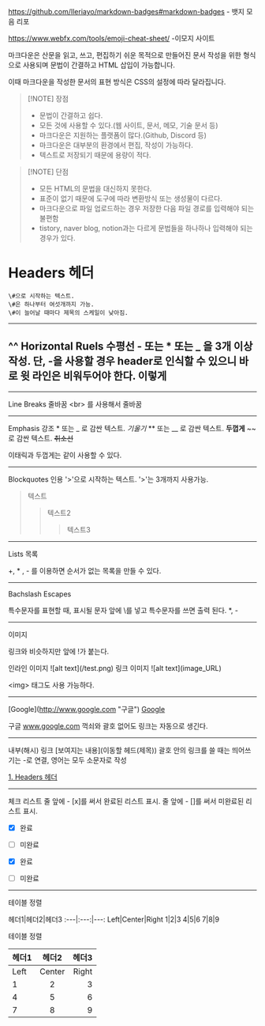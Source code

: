 https://github.com/Ileriayo/markdown-badges#markdown-badges - 뱃지 모음 리포

https://www.webfx.com/tools/emoji-cheat-sheet/ -이모지 사이트


마크다운은 산문을 읽고, 쓰고, 편집하기 쉬운 목적으로 만들어진 문서 작성을 위한 형식으로 사용되며 문법이 간결하고 HTML 삽입이 가능합니다.

이때 마크다운을 작성한 문서의 표현 방식은 CSS의 설정에 따라 달라집니다. 


> [!NOTE] 장점
> - 문법이 간결하고 쉽다.
> - 모든 것에 사용할 수 있다.(웹 사이트, 문서, 메모, 기술 문서 등)
> - 마크다운은 지원하는 플랫폼이 많다.(Github, Discord 등)
> - 마크다운은 대부분의 환경에서 편집, 작성이 가능하다.
> - 텍스트로 저장되기 때문에 용량이 적다.


> [!NOTE] 단점
> - 모든 HTML의 문법을 대신하지 못한다.
> - 표준이 없기 때문에 도구에 따라 변환방식 또는 생성물이 다르다.
> - 마크다운으로 파일 업로드하는 경우 저장한 다음 파일 경로를 입력해야 되는 불편함
> - tistory, naver blog, notion과는 다르게 문법들을 하나하나 입력해야 되는 경우가 있다.

# Headers 헤더
	\#으로 시작하는 텍스트.
	\#은 하나부터 여섯개까지 가능.
	\#이 늘어날 때마다 제목의 스케일이 낮아짐.

--------------------------
^^
Horizontal Ruels 수평선
	\- 또는 \* 또는 \_ 을 3개 이상 작성.
	단, -을 사용할 경우 header로 인식할 수 있으니 바로 윗 라인은 비워두어야 한다.
이렇게
-------------

------------------------
Line Breaks 줄바꿈
	\<br> 를 사용해서 줄바꿈

------------
Emphasis 강조
	* 또는 _ 로 감싼 텍스트. *기울기*
	** 또는 __ 로 감싼 텍스트. __두껍게__
	~~ 로 감싼 텍스트. ~~취소선~~

이태릭과 두껍게는 같이 사용할 수 있다.

-----------------
Blockquotes 인용
'>'으로 시작하는 텍스트.
'>'는 3개까지 사용가능.

> 텍스트
>>텍스트2
>>>텍스트3

----
Lists 목록

+, \* , - 를 이용하면 순서가 없는 목록을 만들 수 있다.

---------
Bachslash Escapes

특수문자를 표현할 때, 표시될 문자 앞에 \를 넣고 특수문자를 쓰면 출력 된다.
\*, \-

---
이미지

링크와 비슷하지만 앞에 !가 붙는다.

인라인 이미지 \!\[alt text]\(/test.png)
링크 이미지 \!\[alt text]\(image_URL)

\<img> 태그도 사용 가능하다.

------
\[Google]\(http://www.google.com "구글")
[Google](http://www.google.com "구글")

구글 www.google.com
꺽쇠와 괄호 없어도 링크는 자동으로 생긴다.

--------
내부(해시) 링크
\[보여지는 내용]\(이동할 헤드(제목))
괄호 안의 링크를 쓸 때는 띄어쓰기는 -로 연결, 영어는 모두 소문자로 작성

[1. Headers 헤더](#1-headers-헤더)

----
체크 리스트
줄 앞에 - \[x]를 써서 완료된 리스트 표시.
줄 앞에 - \[]를 써서 미완료된 리스트 표시.

- [x] 완료
- [ ] 미완료

- [x] 완료
- [ ] 미완료

-----------
테이블 정렬

헤더1\|헤더2\|헤더3
\:---\|:---:\|---:
Left|Center|Right
1|2|3
4|5|6
7|8|9

테이블 정렬

헤더1|헤더2|헤더3
:---|:---:|---:
Left|Center|Right
1|2|3
4|5|6
7|8|9
